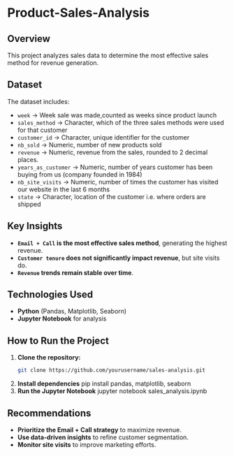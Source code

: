 # Product-Sales-Analysis
## Overview
This project analyzes sales data to determine the most effective sales method for revenue generation. 
## Dataset
The dataset includes:
- `week` → Week sale was made,counted as weeks since product launch
- `sales_method` → Character, which of the three sales methods were used for that customer
- `customer_id` → Character, unique identifier for the customer
- `nb_sold` → Numeric, number of new products sold
- `revenue` → Numeric, revenue from the sales, rounded to 2 decimal places.
- `years_as_customer` → Numeric, number of years customer has been buying from us
(company founded in 1984)
- `nb_site_visits` → Numeric, number of times the customer has visited our website in the last 6 months
- `state` → Character, location of the customer i.e. where orders are
 shipped

## Key Insights
- **`Email + Call` is the most effective sales method**, generating the highest revenue.
- **`Customer tenure` does not significantly impact revenue**, but site visits do.
- **`Revenue` trends remain stable over time**.

## Technologies Used
- **Python** (Pandas, Matplotlib, Seaborn)
- **Jupyter Notebook** for analysis

## How to Run the Project
1. **Clone the repository:**
   ```sh
   git clone https://github.com/yourusername/sales-analysis.git
2. **Install dependencies**
pip install pandas, matplotlib, seaborn
3. **Run the Jupyter Notebook**
jupyter notebook sales_analysis.ipynb

## Recommendations
- **Prioritize the Email + Call strategy** to maximize revenue.
- **Use data-driven insights** to refine customer segmentation.
- **Monitor site visits** to improve marketing efforts.
